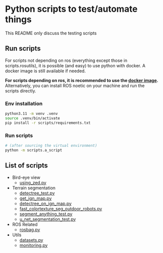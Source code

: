 Python scripts to test/automate things
===

This README only discuss the testing scripts

## Run scripts

For scripts not depending on ros (everything except those in scripts.rosutils), it is possible (and easy) to use
python with docker. A docker image is still available if needed.

**For scripts depending on ros, it is recommended to use the [docker image](../docker/README.md).** Alternatively, you
can install ROS noetic on your machine and run the scripts directly.

### Env installation

```sh
python3.11 -m venv .venv
source .venv/bin/activate
pip install -r scripts/requirements.txt
```

### Run scripts

```sh
# (after sourcing the virtual environment)
python -m scripts.a_script
```

## List of scripts

- Bird-eye view
    - [using_zed.py](bev/using_zed.py)
- Terrain segmentation
    - [detectree_test.py](terrain_segmentation/detectree_test.py)
    - [get_ign_map.py](terrain_segmentation/get_ign_map.py)
    - [detectree_on_ign_map.py](terrain_segmentation/detectree_on_ign_map.py)
    - [fast_colortexture_seg_outdoor_robots.py](terrain_segmentation/fast_colortexture_seg_outdoor_robots.py)
    - [segment_anything_test.py](terrain_segmentation/segment_anything_test.py)
    - [u_net_segmentation_test.py](terrain_segmentation/u_net_segmentation_test.py)
- ROS Related
    - [rosbag.py](rosutils/rosbag.py)
- Utils
    - [datasets.py](utils/datasets.py)
    - [monitoring.py](utils/monitoring.py)
